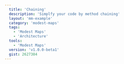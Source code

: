 ```yaml
---
  title: 'Chaining'
  description: 'Simplfy your code by method chaining'
  layout: 'mm-example'
  category: 'modest-maps'
  tags:
    - 'Modest Maps'
    - 'Architecture'
  tools:
    - 'Modest Maps'
  version: 'v1.0.0-beta1'
  gist: 2627384
---
```

